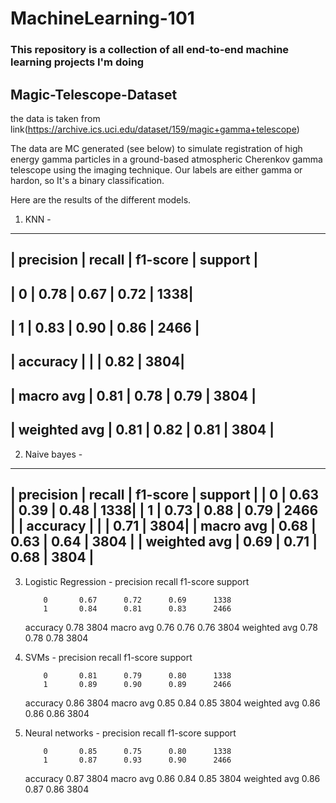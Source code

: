 # MachineLearning-101

### This repository is a collection of all end-to-end machine learning projects I'm doing

## Magic-Telescope-Dataset
the data is taken from link(https://archive.ics.uci.edu/dataset/159/magic+gamma+telescope)

The data are MC generated (see below) to simulate registration of high energy gamma particles in a ground-based atmospheric Cherenkov gamma telescope using the imaging technique. Our labels are either gamma or hardon, so It's a binary classification.

Here are the results of the different models.

1. KNN -        
---------------------------------------------------------
| precision     | recall  | f1-score  | support         |
---------------------------------------------------------
|           0   |   0.78  |   0.67    | 0.72    |   1338|
---------------------------------------------------------
|           1   |   0.83  |   0.90    | 0.86    |  2466 |
---------------------------------------------------------
|     accuracy  |         |           |  0.82   |   3804|
---------------------------------------------------------
|    macro avg  |    0.81 |   0.78    | 0.79    |  3804 |
---------------------------------------------------------
| weighted avg   |   0.81  |  0.82    | 0.81   |  3804  |
----------------------------------------------------------
 2. Naive bayes - 
---------------------------------------------------------
| precision     | recall  | f1-score  | support         |
|           0   |   0.63 |   0.39   | 0.48   |   1338|
|           1   |   0.73  |   0.88    | 0.79    |  2466 |
|     accuracy  |         |           |  0.71   |   3804|
|    macro avg  |    0.68 |   0.63    | 0.64    |  3804 |
| weighted avg   |   0.69  |  0.71    | 0.68  |  3804  |
----------------------------------------------------------
3. Logistic Regression - precision    recall  f1-score   support

           0       0.67      0.72      0.69      1338
           1       0.84      0.81      0.83      2466

    accuracy                           0.78      3804
   macro avg       0.76      0.76      0.76      3804
weighted avg       0.78      0.78      0.78      3804
4. SVMs -  precision    recall  f1-score   support

           0       0.81      0.79      0.80      1338
           1       0.89      0.90      0.89      2466

    accuracy                           0.86      3804
   macro avg       0.85      0.84      0.85      3804
weighted avg       0.86      0.86      0.86      3804
5. Neural networks -  precision    recall  f1-score   support

           0       0.85      0.75      0.80      1338
           1       0.87      0.93      0.90      2466

    accuracy                           0.87      3804
   macro avg       0.86      0.84      0.85      3804
weighted avg       0.86      0.87      0.86      3804


